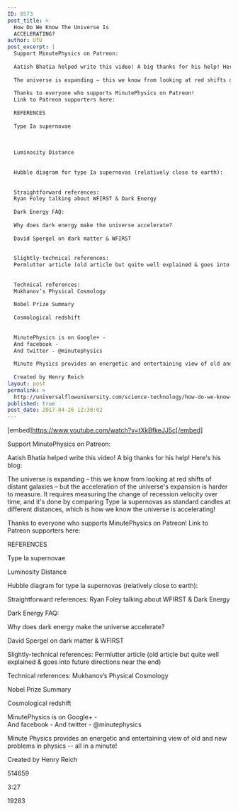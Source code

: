 ```yaml
---
ID: 8573
post_title: >
  How Do We Know The Universe Is
  ACCELERATING?
author: UfU
post_excerpt: |
  Support MinutePhysics on Patreon:
  
  Aatish Bhatia helped write this video! A big thanks for his help! Here's his blog:
  
  The universe is expanding – this we know from looking at red shifts of distant galaxies – but the acceleration of the universe's expansion is harder to measure. It requires measuring the change of recession velocity over time, and it's done by comparing Type Ia supernovas as standard candles at different distances, which is how we know the universe is accelerating!
  
  Thanks to everyone who supports MinutePhysics on Patreon!
  Link to Patreon supporters here:
  
  REFERENCES
  
  Type Ia supernovae
  
  
  
  Luminosity Distance
  
  
  Hubble diagram for type Ia supernovas (relatively close to earth):
  
  
  Straightforward references:
  Ryan Foley talking about WFIRST & Dark Energy
  
  Dark Energy FAQ:
  
  Why does dark energy make the universe accelerate?
  
  David Spergel on dark matter & WFIRST
  
  
  Slightly-technical references:
  Permlutter article (old article but quite well explained & goes into future directions near the end)
  
  
  Technical references:
  Mukhanov’s Physical Cosmology
  
  Nobel Prize Summary
  
  Cosmological redshift
  
  
  MinutePhysics is on Google+ -
  And facebook -
  And twitter - @minutephysics
  
  Minute Physics provides an energetic and entertaining view of old and new problems in physics -- all in a minute!
  
  Created by Henry Reich
layout: post
permalink: >
  http://universalflowuniversity.com/science-technology/how-do-we-know-the-universe-is-accelerating/
published: true
post_date: 2017-04-26 12:30:02
---
```

[embed]https://www.youtube.com/watch?v=tXkBfkeJJ5c[/embed]<br>
<p>Support MinutePhysics on Patreon: 

Aatish Bhatia helped write this video! A big thanks for his help! Here's his blog: 

The universe is expanding – this we know from looking at red shifts of distant galaxies – but the acceleration of the universe's expansion is harder to measure. It requires measuring the change of recession velocity over time, and it's done by comparing Type Ia supernovas as standard candles at different distances, which is how we know the universe is accelerating!

Thanks to everyone who supports MinutePhysics on Patreon!
Link to Patreon supporters here: 

REFERENCES

Type Ia supernovae



Luminosity Distance


Hubble diagram for type Ia supernovas (relatively close to earth): 


Straightforward references:
Ryan Foley talking about WFIRST & Dark Energy

Dark Energy FAQ:

Why does dark energy make the universe accelerate?

David Spergel on dark matter & WFIRST


Slightly-technical references:
Permlutter article (old article but quite well explained & goes into future directions near the end)


Technical references:
Mukhanov’s Physical Cosmology

Nobel Prize Summary

Cosmological redshift


MinutePhysics is on Google+ -  
And facebook - 
And twitter - @minutephysics

Minute Physics provides an energetic and entertaining view of old and new problems in physics -- all in a minute!

Created by Henry Reich</p>
<p>514659</p>
<p>3:27</p>
<p>19283</p>
<br></br>